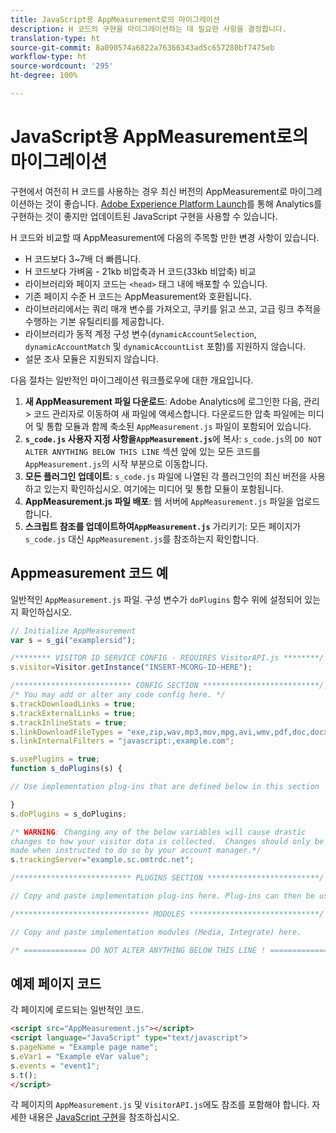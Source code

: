 ```yaml
---
title: JavaScript용 AppMeasurement로의 마이그레이션
description: H 코드의 구현을 마이그레이션하는 데 필요한 사항을 결정합니다.
translation-type: ht
source-git-commit: 8a090574a6822a76366343ad5c657280bf7475eb
workflow-type: ht
source-wordcount: '295'
ht-degree: 100%

---
```



# JavaScript용 AppMeasurement로의 마이그레이션

구현에서 여전히 H 코드를 사용하는 경우 최신 버전의 AppMeasurement로 마이그레이션하는 것이 좋습니다. [Adobe Experience Platform Launch](../launch/overview.md)를 통해 Analytics를 구현하는 것이 좋지만 업데이트된 JavaScript 구현을 사용할 수 있습니다.

H 코드와 비교할 때 AppMeasurement에 다음의 주목할 만한 변경 사항이 있습니다.

* H 코드보다 3~7배 더 빠릅니다.
* H 코드보다 가벼움 - 21kb 비압축과 H 코드(33kb 비압축) 비교
* 라이브러리와 페이지 코드는 `<head>` 태그 내에 배포할 수 있습니다.
* 기존 페이지 수준 H 코드는 AppMeasurement와 호환됩니다.
* 라이브러리에서는 쿼리 매개 변수를 가져오고, 쿠키를 읽고 쓰고, 고급 링크 추적을 수행하는 기본 유틸리티를 제공합니다.
* 라이브러리가 동적 계정 구성 변수(`dynamicAccountSelection`, `dynamicAccountMatch` 및 `dynamicAccountList` 포함)를 지원하지 않습니다.
* 설문 조사 모듈은 지원되지 않습니다.

다음 절차는 일반적인 마이그레이션 워크플로우에 대한 개요입니다.

1. **새 AppMeasurement 파일 다운로드**: Adobe Analytics에 로그인한 다음, 관리 > 코드 관리자로 이동하여 새 파일에 액세스합니다. 다운로드한 압축 파일에는 미디어 및 통합 모듈과 함께 축소된 `AppMeasurement.js` 파일이 포함되어 있습니다.
1. **`s_code.js` 사용자 지정 사항을`AppMeasurement.js`**&#x200B;에 복사: `s_code.js`의 `DO NOT ALTER ANYTHING BELOW THIS LINE` 섹션 앞에 있는 모든 코드를 `AppMeasurement.js`의 시작 부분으로 이동합니다.
1. **모든 플러그인 업데이트**: `s_code.js` 파일에 나열된 각 플러그인의 최신 버전을 사용하고 있는지 확인하십시오. 여기에는 미디어 및 통합 모듈이 포함됩니다.
1. **AppMeasurement.js 파일 배포**: 웹 서버에 `AppMeasurement.js` 파일을 업로드합니다.
1. **스크립트 참조를 업데이트하여`AppMeasurement.js`** 가리키기: 모든 페이지가 `s_code.js` 대신 `AppMeasurement.js`를 참조하는지 확인합니다.

## Appmeasurement 코드 예

일반적인 `AppMeasurement.js` 파일. 구성 변수가 `doPlugins` 함수 위에 설정되어 있는지 확인하십시오.

```js
// Initialize AppMeasurement
var s = s_gi("examplersid");

/******** VISITOR ID SERVICE CONFIG - REQUIRES VisitorAPI.js ********/;
s.visitor=Visitor.getInstance("INSERT-MCORG-ID-HERE");

/************************** CONFIG SECTION **************************/;
/* You may add or alter any code config here. */
s.trackDownloadLinks = true;
s.trackExternalLinks = true;
s.trackInlineStats = true;
s.linkDownloadFileTypes = "exe,zip,wav,mp3,mov,mpg,avi,wmv,pdf,doc,docx,xls,xlsx,ppt,pptx";
s.linkInternalFilters = "javascript:,example.com";

s.usePlugins = true;
function s_doPlugins(s) {

// Use implementation plug-ins that are defined below in this section

}
s.doPlugins = s_doPlugins;

/* WARNING: Changing any of the below variables will cause drastic
changes to how your visitor data is collected.  Changes should only be
made when instructed to do so by your account manager.*/
s.trackingServer="example.sc.omtrdc.net";

/************************** PLUGINS SECTION *************************/

// Copy and paste implementation plug-ins here. Plug-ins can then be used in the s_doPlugins(s) function above

/****************************** MODULES *****************************/

// Copy and paste implementation modules (Media, Integrate) here.

/* ============== DO NOT ALTER ANYTHING BELOW THIS LINE ! ===============  */
```

## 예제 페이지 코드

각 페이지에 로드되는 일반적인 코드.

```html
<script src="AppMeasurement.js"></script>
<script language="JavaScript" type="text/javascript">
s.pageName = "Example page name";
s.eVar1 = "Example eVar value";
s.events = "event1";
s.t();
</script>
```

각 페이지의 `AppMeasurement.js` 및 `VisitorAPI.js`에도 참조를 포함해야 합니다. 자세한 내용은 [JavaScript 구현](/help/implement/js/overview.md)을 참조하십시오.
